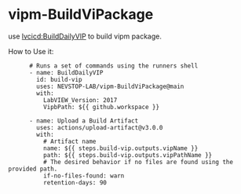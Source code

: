 # vipm-BuildViPackage

use [lvcicd:BuildDailyVIP](https://github.com/LV-APT/lvCICD/blob/main/docs/Operation-List.md#vipm_buildvipackage--build-vipm-library) to build vipm package.

How to Use it:

```
      # Runs a set of commands using the runners shell
      - name: BuildDailyVIP
        id: build-vip
        uses: NEVSTOP-LAB/vipm-BuildViPackage@main
        with:
          LabVIEW_Version: 2017
          VipbPath: ${{ github.workspace }}

      - name: Upload a Build Artifact
        uses: actions/upload-artifact@v3.0.0
        with:
          # Artifact name
          name: ${{ steps.build-vip.outputs.vipName }}
          path: ${{ steps.build-vip.outputs.vipPathName }}
          # The desired behavior if no files are found using the provided path.
          if-no-files-found: warn
          retention-days: 90
```
